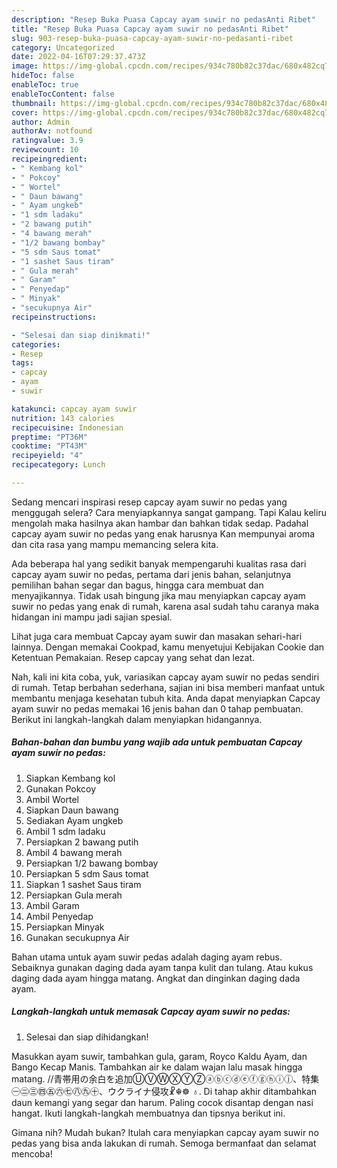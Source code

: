 ```yaml
---
description: "Resep Buka Puasa Capcay ayam suwir no pedasAnti Ribet"
title: "Resep Buka Puasa Capcay ayam suwir no pedasAnti Ribet"
slug: 903-resep-buka-puasa-capcay-ayam-suwir-no-pedasanti-ribet
category: Uncategorized
date: 2022-04-16T07:29:37.473Z
image: https://img-global.cpcdn.com/recipes/934c780b82c37dac/680x482cq70/capcay-ayam-suwir-no-pedas-foto-resep-utama.jpg
hideToc: false
enableToc: true
enableTocContent: false
thumbnail: https://img-global.cpcdn.com/recipes/934c780b82c37dac/680x482cq70/capcay-ayam-suwir-no-pedas-foto-resep-utama.jpg
cover: https://img-global.cpcdn.com/recipes/934c780b82c37dac/680x482cq70/capcay-ayam-suwir-no-pedas-foto-resep-utama.jpg
author: Admin
authorAv: notfound
ratingvalue: 3.9
reviewcount: 10
recipeingredient:
- " Kembang kol"
- " Pokcoy"
- " Wortel"
- " Daun bawang"
- " Ayam ungkeb"
- "1 sdm ladaku"
- "2 bawang putih"
- "4 bawang merah"
- "1/2 bawang bombay"
- "5 sdm Saus tomat"
- "1 sashet Saus tiram"
- " Gula merah"
- " Garam"
- " Penyedap"
- " Minyak"
- "secukupnya Air"
recipeinstructions:

- "Selesai dan siap dinikmati!"
categories:
- Resep
tags:
- capcay
- ayam
- suwir

katakunci: capcay ayam suwir 
nutrition: 143 calories
recipecuisine: Indonesian
preptime: "PT36M"
cooktime: "PT43M"
recipeyield: "4"
recipecategory: Lunch

---
```



Sedang mencari inspirasi resep capcay ayam suwir no pedas yang menggugah selera? Cara menyiapkannya sangat gampang. Tapi Kalau keliru mengolah maka hasilnya akan hambar dan bahkan tidak sedap. Padahal capcay ayam suwir no pedas yang enak harusnya Kan mempunyai aroma dan cita rasa yang mampu memancing selera kita.


Ada beberapa hal yang sedikit banyak mempengaruhi kualitas rasa dari capcay ayam suwir no pedas, pertama dari jenis bahan, selanjutnya pemilihan bahan segar dan bagus, hingga cara membuat dan menyajikannya. Tidak usah bingung jika mau menyiapkan capcay ayam suwir no pedas yang enak di rumah, karena asal sudah tahu caranya maka hidangan ini mampu jadi sajian spesial.

Lihat juga cara membuat Capcay ayam suwir dan masakan sehari-hari lainnya. Dengan memakai Cookpad, kamu menyetujui Kebijakan Cookie dan Ketentuan Pemakaian. Resep capcay yang sehat dan lezat.


Nah, kali ini kita coba, yuk, variasikan capcay ayam suwir no pedas sendiri di rumah. Tetap berbahan sederhana, sajian ini bisa memberi manfaat untuk membantu menjaga kesehatan tubuh kita. Anda dapat menyiapkan Capcay ayam suwir no pedas memakai 16 jenis bahan dan 0 tahap pembuatan. Berikut ini langkah-langkah dalam menyiapkan hidangannya.

<!--inarticleads1-->

##### Bahan-bahan dan bumbu yang wajib ada untuk pembuatan Capcay ayam suwir no pedas:

1. Siapkan  Kembang kol
1. Gunakan  Pokcoy
1. Ambil  Wortel
1. Siapkan  Daun bawang
1. Sediakan  Ayam ungkeb
1. Ambil 1 sdm ladaku
1. Persiapkan 2 bawang putih
1. Ambil 4 bawang merah
1. Persiapkan 1/2 bawang bombay
1. Persiapkan 5 sdm Saus tomat
1. Siapkan 1 sashet Saus tiram
1. Persiapkan  Gula merah
1. Ambil  Garam
1. Ambil  Penyedap
1. Persiapkan  Minyak
1. Gunakan secukupnya Air


Bahan utama untuk ayam suwir pedas adalah daging ayam rebus. Sebaiknya gunakan daging dada ayam tanpa kulit dan tulang. Atau kukus daging dada ayam hingga matang. Angkat dan dinginkan daging dada ayam. 

<!--inarticleads2-->

##### Langkah-langkah untuk memasak Capcay ayam suwir no pedas:


1. Selesai dan siap dihidangkan!

Masukkan ayam suwir, tambahkan gula, garam, Royco Kaldu Ayam, dan Bango Kecap Manis. Tambahkan air ke dalam wajan lalu masak hingga matang. //青帯用の余白を追加ⓊⓋⓌⓍⓎⓏⓐⓑⓒⓓⓔⓕⓖⓗⓘⓙ、特集㊀㊁㊂㊃㊄㊅㊆㊇㊈㊉、ウクライナ侵攻☧☬☸ ♁. Di tahap akhir ditambahkan daun kemangi yang segar dan harum. Paling cocok disantap dengan nasi hangat. Ikuti langkah-langkah membuatnya dan tipsnya berikut ini. 

Gimana nih? Mudah bukan? Itulah cara menyiapkan capcay ayam suwir no pedas yang bisa anda lakukan di rumah. Semoga bermanfaat dan selamat mencoba!
